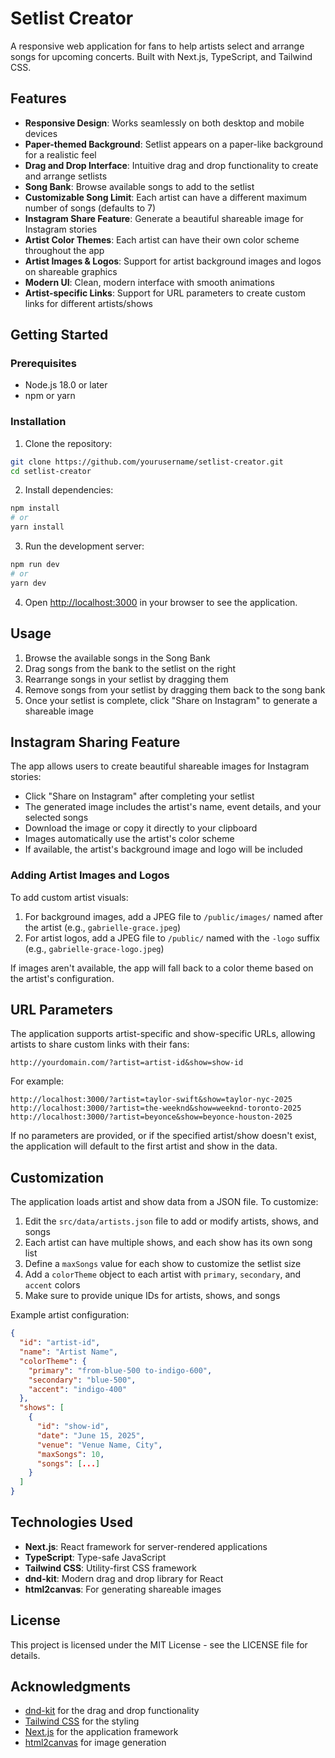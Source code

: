 # Setlist Creator

A responsive web application for fans to help artists select and arrange songs for upcoming concerts. Built with Next.js, TypeScript, and Tailwind CSS.

## Features

- **Responsive Design**: Works seamlessly on both desktop and mobile devices
- **Paper-themed Background**: Setlist appears on a paper-like background for a realistic feel
- **Drag and Drop Interface**: Intuitive drag and drop functionality to create and arrange setlists
- **Song Bank**: Browse available songs to add to the setlist
- **Customizable Song Limit**: Each artist can have a different maximum number of songs (defaults to 7)
- **Instagram Share Feature**: Generate a beautiful shareable image for Instagram stories
- **Artist Color Themes**: Each artist can have their own color scheme throughout the app
- **Artist Images & Logos**: Support for artist background images and logos on shareable graphics
- **Modern UI**: Clean, modern interface with smooth animations
- **Artist-specific Links**: Support for URL parameters to create custom links for different artists/shows

## Getting Started

### Prerequisites

- Node.js 18.0 or later
- npm or yarn

### Installation

1. Clone the repository:
```bash
git clone https://github.com/yourusername/setlist-creator.git
cd setlist-creator
```

2. Install dependencies:
```bash
npm install
# or
yarn install
```

3. Run the development server:
```bash
npm run dev
# or
yarn dev
```

4. Open [http://localhost:3000](http://localhost:3000) in your browser to see the application.

## Usage

1. Browse the available songs in the Song Bank
2. Drag songs from the bank to the setlist on the right
3. Rearrange songs in your setlist by dragging them
4. Remove songs from your setlist by dragging them back to the song bank
5. Once your setlist is complete, click "Share on Instagram" to generate a shareable image

## Instagram Sharing Feature

The app allows users to create beautiful shareable images for Instagram stories:

- Click "Share on Instagram" after completing your setlist
- The generated image includes the artist's name, event details, and your selected songs
- Download the image or copy it directly to your clipboard
- Images automatically use the artist's color scheme
- If available, the artist's background image and logo will be included

### Adding Artist Images and Logos

To add custom artist visuals:

1. For background images, add a JPEG file to `/public/images/` named after the artist (e.g., `gabrielle-grace.jpeg`)
2. For artist logos, add a JPEG file to `/public/` named with the `-logo` suffix (e.g., `gabrielle-grace-logo.jpeg`)

If images aren't available, the app will fall back to a color theme based on the artist's configuration.

## URL Parameters

The application supports artist-specific and show-specific URLs, allowing artists to share custom links with their fans:

```
http://yourdomain.com/?artist=artist-id&show=show-id
```

For example:
```
http://localhost:3000/?artist=taylor-swift&show=taylor-nyc-2025
http://localhost:3000/?artist=the-weeknd&show=weeknd-toronto-2025
http://localhost:3000/?artist=beyonce&show=beyonce-houston-2025
```

If no parameters are provided, or if the specified artist/show doesn't exist, the application will default to the first artist and show in the data.

## Customization

The application loads artist and show data from a JSON file. To customize:

1. Edit the `src/data/artists.json` file to add or modify artists, shows, and songs
2. Each artist can have multiple shows, and each show has its own song list
3. Define a `maxSongs` value for each show to customize the setlist size
4. Add a `colorTheme` object to each artist with `primary`, `secondary`, and `accent` colors
5. Make sure to provide unique IDs for artists, shows, and songs

Example artist configuration:
```json
{
  "id": "artist-id",
  "name": "Artist Name",
  "colorTheme": {
    "primary": "from-blue-500 to-indigo-600",
    "secondary": "blue-500",
    "accent": "indigo-400"
  },
  "shows": [
    {
      "id": "show-id",
      "date": "June 15, 2025",
      "venue": "Venue Name, City",
      "maxSongs": 10,
      "songs": [...]
    }
  ]
}
```

## Technologies Used

- **Next.js**: React framework for server-rendered applications
- **TypeScript**: Type-safe JavaScript
- **Tailwind CSS**: Utility-first CSS framework
- **dnd-kit**: Modern drag and drop library for React
- **html2canvas**: For generating shareable images

## License

This project is licensed under the MIT License - see the LICENSE file for details.

## Acknowledgments

- [dnd-kit](https://dndkit.com/) for the drag and drop functionality
- [Tailwind CSS](https://tailwindcss.com/) for the styling
- [Next.js](https://nextjs.org/) for the application framework
- [html2canvas](https://html2canvas.hertzen.com/) for image generation
